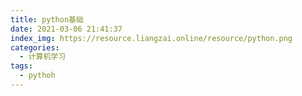 ```yaml
---
title: python基础
date: 2021-03-06 21:41:37
index_img: https://resource.liangzai.online/resource/python.png
categories:
  - 计算机学习
tags:
  - pythoh
---
```

